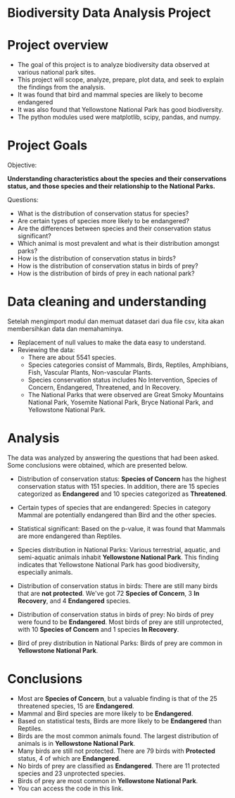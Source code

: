 # Biodiversity Data Analysis Project

# Project overview
* The goal of this project is to analyze biodiversity data observed at various national park sites.
* This project will scope, analyze, prepare, plot data, and seek to explain the findings from the analysis.
* It was found that bird and mammal species are likely to become endangered
* It was also found that Yellowstone National Park has good biodiversity.
* The python modules used were matplotlib, scipy, pandas, and numpy.

# Project Goals
Objective:

**Understanding characteristics about the species and their conservations status, and those species and their relationship to the National Parks.**

Questions:
* What is the distribution of conservation status for species?
* Are certain types of species more likely to be endangered?
* Are the differences between species and their conservation status significant?
* Which animal is most prevalent and what is their distribution amongst parks?
* How is the distribution of conservation status in birds?
* How is the distribution of conservation status in birds of prey?
* How is the distribution of birds of prey in each national park?

# Data cleaning and understanding
Setelah mengimport modul dan memuat dataset dari dua file csv, kita akan membersihkan data dan memahaminya.
* Replacement of null values to make the data easy to understand.
* Reviewing the data:
    * There are about 5541 species.
    * Species categories consist of Mammals, Birds, Reptiles, Amphibians, Fish, Vascular Plants, Non-vascular Plants.
    * Species conservation status includes No Intervention, Species of Concern, Endangered, Threatened, and In Recovery.
    * The National Parks that were observed are Great Smoky Mountains National Park, Yosemite National Park, Bryce National Park, and Yellowstone National Park.

# Analysis
The data was analyzed by answering the questions that had been asked. Some conclusions were obtained, which are presented below.

* Distribution of conservation status: **Species of Concern** has the highest conservation status with 151 species. In addition, there are 15 species categorized as **Endangered** and 10 species categorized as **Threatened**.


* Certain types of species that are endangered: Species in category Mammal are potentially endangered than Bird and the other species.


* Statistical significant: Based on the p-value, it was found that Mammals are more endangered than Reptiles.   


* Species distribution in National Parks: Various terrestrial, aquatic, and semi-aquatic animals inhabit **Yellowstone National Park**. This finding indicates that Yellowstone National Park has good biodiversity, especially animals.


* Distribution of conservation status in birds: There are still many birds that are **not protected**. We've got 72 **Species of Concern**, 3 **In Recovery**, and 4 **Endangered** species.

  
* Distribution of conservation status in birds of prey: No birds of prey were found to be **Endangered**. Most birds of prey are still unprotected, with 10 **Species of Concern** and 1 species **In Recovery**.


* Bird of prey distribution in National Parks: Birds of prey are common in **Yellowstone National Park**.

# Conclusions
* Most are **Species of Concern**, but a valuable finding is that of the 25 threatened species, 15 are **Endangered**.
* Mammal and Bird species are more likely to be **Endangered**.
* Based on statistical tests, Birds are more likely to be **Endangered** than Reptiles.
* Birds are the most common animals found. The largest distribution of animals is in **Yellowstone National Park**.
* Many birds are still not protected. There are 79 birds with **Protected** status, 4 of which are **Endangered**.
* No birds of prey are classified as **Endangered**. There are 11 protected species and 23 unprotected species.
* Birds of prey are most common in **Yellowstone National Park**.
* You can access the code in this link.

 
